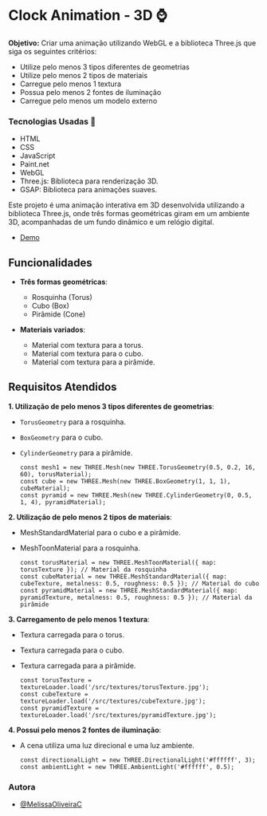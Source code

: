 # Clock Animation - 3D ⌚

__Objetivo:__ Criar uma animação utilizando WebGL e a biblioteca Three.js que siga os seguintes critérios:

- Utilize pelo menos 3 tipos diferentes de geometrias
- Utilize pelo menos 2 tipos de materiais
- Carregue pelo menos 1 textura
- Possua pelo menos 2 fontes de iluminação
- Carregue pelo menos um modelo externo

### Tecnologias Usadas 🔧

- HTML
- CSS
- JavaScript
- Paint.net
- WebGL
- Three.js: Biblioteca para renderização 3D.
- GSAP: Biblioteca para animações suaves.


Este projeto é uma animação interativa em 3D desenvolvida utilizando a biblioteca Three.js, onde três formas geométricas giram em um ambiente 3D, acompanhadas de um fundo dinâmico e um relógio digital.

- [Demo](https://github.com/MelissaOliveiraC)

## Funcionalidades

- **Três formas geométricas**:
  - Rosquinha (Torus)
  - Cubo (Box)
  - Pirâmide (Cone)

- **Materiais variados**:
  - Material com textura para a torus.
  - Material com textura para o cubo.
  - Material com textura para a pirâmide.


## Requisitos Atendidos

**1. Utilização de pelo menos 3 tipos diferentes de geometrias**:

  - `TorusGeometry` para a rosquinha.
  - `BoxGeometry` para o cubo.
  - `CylinderGeometry` para a pirâmide.

        const mesh1 = new THREE.Mesh(new THREE.TorusGeometry(0.5, 0.2, 16, 60), torusMaterial);
        const cube = new THREE.Mesh(new THREE.BoxGeometry(1, 1, 1), cubeMaterial);
        const pyramid = new THREE.Mesh(new THREE.CylinderGeometry(0, 0.5, 1, 4), pyramidMaterial);

**2. Utilização de pelo menos 2 tipos de materiais**:

  - MeshStandardMaterial para o cubo e a pirâmide.
  - MeshToonMaterial para a rosquinha.

        const torusMaterial = new THREE.MeshToonMaterial({ map: torusTexture }); // Material da rosquinha
        const cubeMaterial = new THREE.MeshStandardMaterial({ map: cubeTexture, metalness: 0.5, roughness: 0.5 }); // Material do cubo
        const pyramidMaterial = new THREE.MeshStandardMaterial({ map: pyramidTexture, metalness: 0.5, roughness: 0.5 }); // Material da pirâmide



**3. Carregamento de pelo menos 1 textura**:
  - Textura carregada para o torus.
  - Textura carregada para o cubo.
  - Textura carregada para a pirâmide.  

      
        const torusTexture = textureLoader.load('/src/textures/torusTexture.jpg');
        const cubeTexture = textureLoader.load('/src/textures/cubeTexture.jpg');
        const pyramidTexture = textureLoader.load('/src/textures/pyramidTexture.jpg'); 

**4. Possui pelo menos 2 fontes de iluminação**:
  - A cena utiliza uma luz direcional e uma luz ambiente.

        const directionalLight = new THREE.DirectionalLight('#ffffff', 3);
        const ambientLight = new THREE.AmbientLight('#ffffff', 0.5);


### Autora

- [@MelissaOliveiraC](https://github.com/MelissaOliveiraC)